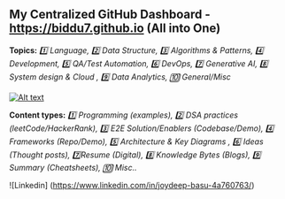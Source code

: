 ## My Centralized GitHub Dashboard - https://biddu7.github.io (All into One)
**Topics:** *:one: Language, :two: Data Structure, :three: Algorithms & Patterns, :four: Development, :five: QA/Test Automation, :six: DevOps, :seven: Generative AI, :eight: System design & Cloud , :nine: Data Analytics, :keycap_ten: General/Misc*

[![Alt text](https://github.com/biddu7/biddu7/assets/27678248/e1c83a00-1c06-4f38-9514-cb3ae355ee10 "Click me")](https://biddu7.github.io)

**Content types:** *:one: Programming (examples), :two: DSA practices (leetCode/HackerRank), :three: E2E Solution/Enablers (Codebase/Demo), :four: Frameworks (Repo/Demo), :five: Architecture & Key Diagrams , :six: Ideas (Thought posts), :seven:Resume (Digital), :eight: Knowledge Bytes (Blogs), :nine: Summary (Cheatsheets), :keycap_ten: Misc..*

![Linkedin] (https://www.linkedin.com/in/joydeep-basu-4a760763/)
